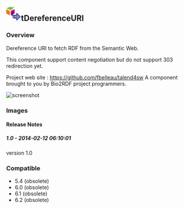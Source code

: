## <img src='./logo.jpg' width='40' height='40'>tDereferenceURI

### Overview
Dereference URI to fetch RDF from the Semantic Web.

This component support content negotiation but do not support 303 redirection yet.

Project web site : https://github.com/fbelleau/talend4sw
A component brought to you by Bio2RDF project programmers.



![screenshot](https://talendforge.org/exchange/tos/upload_tos/extension-1111/screenshot.jpg)
### Images




#### Release Notes

##### 1.0 - 2014-02-12 06:10:01
version 1.0
### Compatible
 -  5.4 (obsolete)
 -   6.0 (obsolete)
 -   6.1 (obsolete)
 -   6.2 (obsolete)